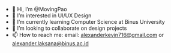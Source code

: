 - 👋 Hi, I’m @MovingPao
- 👀 I’m interested in UI/UX Design
- 🌱 I’m currently learning Computer Science at Binus University
- 💞️ I’m looking to collaborate on design projects
- 📫 How to reach me:
      email: alexanderkevin716@gmail.com or alexander.laksana@binus.ac.id

<!---
MovingPao/MovingPao is a ✨ special ✨ repository because its `README.md` (this file) appears on your GitHub profile.
You can click the Preview link to take a look at your changes.
--->
